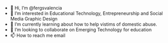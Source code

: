 - 👋 Hi, I’m @fergsvalencia
- 👀 I’m interested in Educational Technology, Entrepreneurship and Social Media Graphic Design
- 🌱 I’m currently learning about how to help vistims of domestic abuse.
- 💞️ I’m looking to collaborate on Emerging Technology for education
- 📫 How to reach me email

<!---
fergsvalencia/fergsvalencia is a ✨ special ✨ repository because its `README.md` (this file) appears on your GitHub profile.
You can click the Preview link to take a look at your changes.
--->
